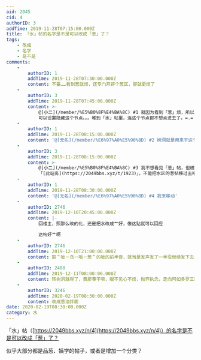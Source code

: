 ```yaml
---
aid: 2045
cid: 4
authorID: 3
addTime: 2019-11-28T07:15:00.000Z
title: 「水」帖的名字是不是可以改成「葱」了？
tags:
    - 改成
    - 名字
    - 是不是
comments:
    -
        authorID: 1
        addTime: 2019-11-28T07:30:00.000Z
        content: 不要……看到葱就烦，还专门开辟个葱区，那就更烦了
    -
        authorID: 3
        addTime: 2019-11-28T07:45:00.000Z
        content: >-
            @[小二](/member/%E5%B0%8F%E4%BA%8C) #1 就因为看到「葱」烦，所以单独一个葱区，这样 不想看到的
            可以设置隐藏这个节点。。。堆到「水」帖里，连这个节点都不想点进去了。=.=
    -
        authorID: 1
        addTime: 2019-11-28T08:15:00.000Z
        content: '@[无名](/member/%E6%97%A0%E5%90%8D) #2 树洞就是用来干这个的'
    -
        authorID: 3
        addTime: 2019-11-28T08:15:00.000Z
        content: >-
            @[小二](/member/%E5%B0%8F%E4%BA%8C) #3 我不想看见「葱」帖，但根据
            「[此站务](https://2049bbs.xyz/t/1923)」，不能把水区的葱帖移过去吧？=./=
    -
        authorID: 1
        addTime: 2019-11-28T08:30:00.000Z
        content: '@[无名](/member/%E6%97%A0%E5%90%8D) #4 我来移动'
    -
        authorID: 2746
        addTime: 2019-12-10T20:45:00.000Z
        content: |-
            回楼主，照那么改的化，还是把水改成艹好，像这贴就可以回应

            这帖好艹啊
    -
        authorID: 2746
        addTime: 2019-12-10T21:00:00.000Z
        content: 取＂呲－乌－嗡－葱＂的呲的前半音，就当是发声发了一半没继续发下去，这样的感觉．．．．
    -
        authorID: 2488
        addTime: 2019-12-11T08:00:00.000Z
        content: 转树洞就得了，费那事干嘛，眼不见心不烦，抛弃执念，走向阿如多罗三藐三菩提~
    -
        authorID: 3246
        addTime: 2020-02-19T08:30:00.000Z
        content: 改成葱油拌面
date: 2020-02-19T08:30:00.000Z
category: 水
---
```


「水」帖（[https://2049bbs.xyz/n/4](https://2049bbs.xyz/n/4)）的名字是不是可以改成「葱」了？

似乎大部分都是品葱、姨学的帖子，或者是增加一个分类？

